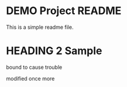 # DEMO Project README

This is a simple readme file.

# HEADING 2 Sample

bound to cause trouble

modified once more